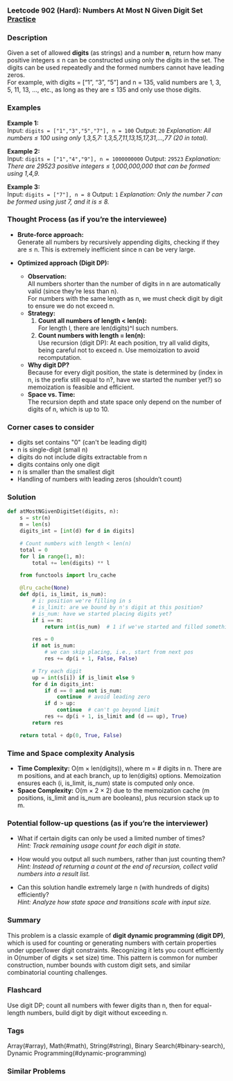 ### Leetcode 902 (Hard): Numbers At Most N Given Digit Set [Practice](https://leetcode.com/problems/numbers-at-most-n-given-digit-set)

### Description  
Given a set of allowed **digits** (as strings) and a number **n**, return how many positive integers ≤ n can be constructed using only the digits in the set. The digits can be used repeatedly and the formed numbers cannot have leading zeros.  
For example, with digits = [“1”, “3”, “5”] and n = 135, valid numbers are 1, 3, 5, 11, 13, ..., etc., as long as they are ≤ 135 and only use those digits.

### Examples  

**Example 1:**  
Input: `digits = ["1","3","5","7"], n = 100`
Output: `20`
*Explanation: All numbers ≤ 100 using only 1,3,5,7: 1,3,5,7,11,13,15,17,31,...,77 (20 in total).*

**Example 2:**  
Input: `digits = ["1","4","9"], n = 1000000000`
Output: `29523`
*Explanation: There are 29523 positive integers ≤ 1,000,000,000 that can be formed using 1,4,9.*

**Example 3:**  
Input: `digits = ["7"], n = 8`
Output: `1`
*Explanation: Only the number 7 can be formed using just 7, and it is ≤ 8.*

### Thought Process (as if you’re the interviewee)  
- **Brute-force approach:**  
  Generate all numbers by recursively appending digits, checking if they are ≤ n. This is extremely inefficient since n can be very large.

- **Optimized approach (Digit DP):**  
  - **Observation:**  
    All numbers shorter than the number of digits in n are automatically valid (since they’re less than n).  
    For numbers with the same length as n, we must check digit by digit to ensure we do not exceed n.
  - **Strategy:**
    1. **Count all numbers of length < len(n):**  
       For length l, there are len(digits)^l such numbers.
    2. **Count numbers with length = len(n):**  
       Use recursion (digit DP): At each position, try all valid digits, being careful not to exceed n.
       Use memoization to avoid recomputation.
  - **Why digit DP?**  
    Because for every digit position, the state is determined by (index in n, is the prefix still equal to n?, have we started the number yet?) so memoization is feasible and efficient.
  - **Space vs. Time:**  
    The recursion depth and state space only depend on the number of digits of n, which is up to 10.

### Corner cases to consider  
- digits set contains "0" (can't be leading digit)
- n is single-digit (small n)
- digits do not include digits extractable from n
- digits contains only one digit
- n is smaller than the smallest digit
- Handling of numbers with leading zeros (shouldn’t count)

### Solution

```python
def atMostNGivenDigitSet(digits, n):
    s = str(n)
    m = len(s)
    digits_int = [int(d) for d in digits]

    # Count numbers with length < len(n)
    total = 0
    for l in range(1, m):
        total += len(digits) ** l

    from functools import lru_cache

    @lru_cache(None)
    def dp(i, is_limit, is_num):
        # i: position we're filling in s
        # is_limit: are we bound by n's digit at this position?
        # is_num: have we started placing digits yet?
        if i == m:
            return int(is_num)  # 1 if we've started and filled something

        res = 0
        if not is_num:
            # we can skip placing, i.e., start from next pos
            res += dp(i + 1, False, False)

        # Try each digit
        up = int(s[i]) if is_limit else 9
        for d in digits_int:
            if d == 0 and not is_num:
                continue  # avoid leading zero   
            if d > up:
                continue  # can't go beyond limit
            res += dp(i + 1, is_limit and (d == up), True)
        return res

    return total + dp(0, True, False)
```

### Time and Space complexity Analysis  

- **Time Complexity:** O(m × len(digits)), where m = # digits in n. There are m positions, and at each branch, up to len(digits) options. Memoization ensures each (i, is_limit, is_num) state is computed only once.
- **Space Complexity:** O(m × 2 × 2) due to the memoization cache (m positions, is_limit and is_num are booleans), plus recursion stack up to m.

### Potential follow-up questions (as if you’re the interviewer)  

- What if certain digits can only be used a limited number of times?  
  *Hint: Track remaining usage count for each digit in state.*

- How would you output all such numbers, rather than just counting them?  
  *Hint: Instead of returning a count at the end of recursion, collect valid numbers into a result list.*

- Can this solution handle extremely large n (with hundreds of digits) efficiently?  
  *Hint: Analyze how state space and transitions scale with input size.*

### Summary
This problem is a classic example of **digit dynamic programming (digit DP)**, which is used for counting or generating numbers with certain properties under upper/lower digit constraints. Recognizing it lets you count efficiently in O(number of digits × set size) time. This pattern is common for number construction, number bounds with custom digit sets, and similar combinatorial counting challenges.


### Flashcard
Use digit DP; count all numbers with fewer digits than n, then for equal-length numbers, build digit by digit without exceeding n.

### Tags
Array(#array), Math(#math), String(#string), Binary Search(#binary-search), Dynamic Programming(#dynamic-programming)

### Similar Problems
